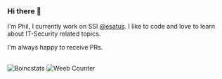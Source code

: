 ### Hi there 👋

I'm Phil, I currently work on SSI [@esatus](https://github.com/esatus). I like to code and love to learn about IT-Security related topics. 

I'm always happy to receive PRs.

<br>
<img src="https://boincstats.com/signature/-1/user/2760869/sig.png" alt="Boincstats" />

<img src="https://count.getloli.com/get/@luigithehunter?theme=moebooru" alt="Weeb Counter" />

<!--

Coding conventions I attendet CCC 2019, DWX 2021, Codemotion Spain 2021

**phrogg/phrogg** is a ✨ _special_ ✨ repository because its `README.md` (this file) appears on your GitHub profile.

Here are some ideas to get you started:

- 🔭 I’m currently working on ...
- 🌱 I’m currently learning ...
- 👯 I’m looking to collaborate on ...
- 🤔 I’m looking for help with ...
- 💬 Ask me about ...
- 📫 How to reach me: ...
- 😄 Pronouns: ...
- ⚡ Fun fact: ...
-->
